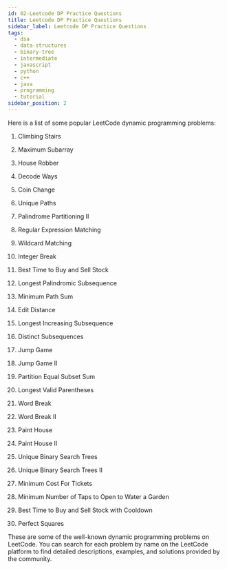 ```yaml
---
id: 02-Leetcode DP Practice Questions
title: Leetcode DP Practice Questions
sidebar_label: Leetcode DP Practice Questions
tags:
  - dsa
  - data-structures
  - binary-tree
  - intermediate
  - javascript
  - python
  - c++
  - java
  - programming
  - tutorial
sidebar_position: 2
---
```


Here is a list of some popular LeetCode dynamic programming problems:

1.  Climbing Stairs

2.  Maximum Subarray

3.  House Robber

4.  Decode Ways

5.  Coin Change

6.  Unique Paths

7.  Palindrome Partitioning II

8.  Regular Expression Matching

9.  Wildcard Matching

10. Integer Break

11. Best Time to Buy and Sell Stock

12. Longest Palindromic Subsequence

13. Minimum Path Sum

14. Edit Distance

15. Longest Increasing Subsequence

16. Distinct Subsequences

17. Jump Game

18. Jump Game II

19. Partition Equal Subset Sum

20. Longest Valid Parentheses

21. Word Break

22. Word Break II

23. Paint House

24. Paint House II

25. Unique Binary Search Trees

26. Unique Binary Search Trees II

27. Minimum Cost For Tickets

28. Minimum Number of Taps to Open to Water a Garden

29. Best Time to Buy and Sell Stock with Cooldown

30. Perfect Squares

These are some of the well-known dynamic programming problems on LeetCode. You can search for each problem by name on the LeetCode platform to find detailed descriptions, examples, and solutions provided by the community.
